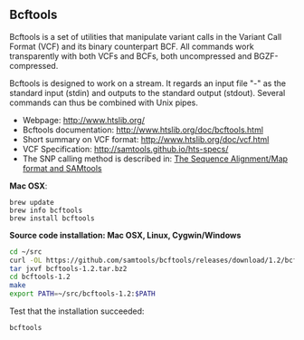 ## Bcftools

Bcftools is a set of utilities that manipulate variant calls in the Variant Call Format (VCF) and
its binary counterpart BCF. All commands work transparently with both VCFs and BCFs, both
uncompressed and BGZF-compressed.

Bcftools is designed to work on a stream. It regards an input file "-" as the standard input (stdin)
and outputs to the standard output (stdout). Several commands can thus be combined with Unix pipes.


* Webpage: http://www.htslib.org/
* Bcftools documentation: http://www.htslib.org/doc/bcftools.html
* Short summary on VCF format: http://www.htslib.org/doc/vcf.html
* VCF Specification: http://samtools.github.io/hts-specs/
* The SNP calling method is described in: [The Sequence Alignment/Map format and SAMtools](http://www.ncbi.nlm.nih.gov/pubmed/19505943)


**Mac OSX**:

	brew update
	brew info bcftools
	brew install bcftools
	
**Source code installation: Mac OSX, Linux, Cygwin/Windows**

```bash
cd ~/src
curl -OL https://github.com/samtools/bcftools/releases/download/1.2/bcftools-1.2.tar.bz2
tar jxvf bcftools-1.2.tar.bz2
cd bcftools-1.2
make
export PATH=~/src/bcftools-1.2:$PATH
```

Test that the installation succeeded:
    
    bcftools

    
       
  